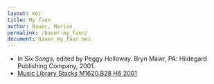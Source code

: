 ```yaml
---
layout: mei
title: My faun
author: Bauer, Marion
permalink: /bauer-my_faun/
document: bauer_my_faun.mei
---
```


- In *Six Songs*, edited by Peggy Holloway. Bryn Mawr, PA: Hildegard Publishing Company, 2001.
- <a href="https://tufts-primo.hosted.exlibrisgroup.com/permalink/f/bnf7qa/01TUN_ALMA21107568650003851" target="_blank">Music Library Stacks M1620.B28 H6 2001</a>
